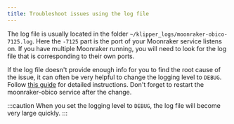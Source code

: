 ```yaml
---
title: Troubleshoot issues using the log file
---
```


The log file is usually located in the folder `~/klipper_logs/moonraker-obico-7125.log`. Here the `-7125` part is the port of your Moonraker service listens on. If you have multiple Moonraker running, you will need to look for the log file that is corresponding to their own ports.


If the log file doesn't provide enough info for you to find the root cause of the issue, it can often be very helpful to change the logging level to `DEBUG`. Follow [this guide](config.md/#logging-section) for detailed instructions. Don't forget to restart the moonraker-obico service after the change.

:::caution
When you set the logging level to `DEBUG`, the log file will become very large quickly.
:::
